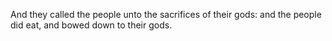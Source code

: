 And they called the people unto the sacrifices of their gods: and the people did eat, and bowed down to their gods.
